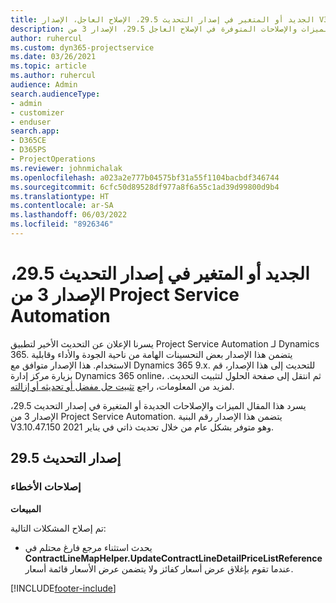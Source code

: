 ```yaml
---
title: الجديد أو المتغير في إصدار التحديث 29.5، الإصلاح العاجل، الإصدار V3 من Project Service Automation
description: يسرد هذا المقال الميزات والإصلاحات المتوفرة في الإصلاح العاجل 29.5، الإصدار 3 من Project Service Automation.
author: ruhercul
ms.custom: dyn365-projectservice
ms.date: 03/26/2021
ms.topic: article
ms.author: ruhercul
audience: Admin
search.audienceType:
- admin
- customizer
- enduser
search.app:
- D365CE
- D365PS
- ProjectOperations
ms.reviewer: johnmichalak
ms.openlocfilehash: a023a2e777b04575bf31a55f1104bacbdf346744
ms.sourcegitcommit: 6cfc50d89528df977a8f6a55c1ad39d99800d9b4
ms.translationtype: HT
ms.contentlocale: ar-SA
ms.lasthandoff: 06/03/2022
ms.locfileid: "8926346"
---
```

# <a name="whats-new-or-changed-in-project-service-automation-update-release-295-v3"></a>الجديد أو المتغير في إصدار التحديث 29.5، الإصدار 3 من Project Service Automation

يسرنا الإعلان عن التحديث الأخير لتطبيق Project Service Automation لـ Dynamics 365. يتضمن هذا الإصدار بعض التحسينات الهامة من ناحية الجودة والأداء وقابلية الاستخدام. هذا الإصدار متوافق مع Dynamics 365 9.x. للتحديث إلى هذا الإصدار، قم بزيارة مركز إدارة Dynamics 365 online، ثم انتقل إلى صفحة الحلول لتثبيت التحديث. لمزيد من المعلومات، راجع [تثبيت حل مفضل أو تحديثه أو إزالته](/power-platform/admin/install-remove-preferred-solution).

يسرد هذا المقال الميزات والإصلاحات الجديدة أو المتغيرة في إصدار التحديث 29.5، الإصدار 3 من Project Service Automation. يتضمن هذا الإصدار رقم البنية V3.10.47.150 وهو متوفر بشكل عام من خلال تحديث ذاتي في يناير 2021.

## <a name="update-release-295"></a>إصدار التحديث 29.5

### <a name="bug-fixes"></a>إصلاحات الأخطاء


**‏المبيعات**

تم إصلاح المشكلات التالية:

- يحدث استثناء مرجع فارغ محتلم في **ContractLineMapHelper.UpdateContractLineDetailPriceListReference** عندما تقوم بإغلاق عرض أسعار كفائز ولا يتضمن عرض الأسعار قائمة أسعار.


[!INCLUDE[footer-include](../includes/footer-banner.md)]
